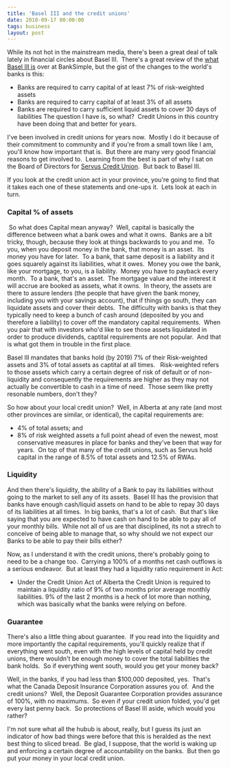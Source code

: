 ```yaml
---
title: 'Basel III and the credit unions'
date: 2010-09-17 00:00:00 
tags: business
layout: post
---
```

While its not hot in the mainstream media, there's been a great deal of talk lately in financial circles about Basel III.  There's a great review of the [what Basel III is](http://banksimple.com/blog/2010/09/17/basel-iii-good-bad-and-ugly/) over at BankSimple, but the gist of the changes to the world's banks is this:

*   Banks are required to carry capital of at least 7% of risk-weighted assets
*   Banks are required to carry capital of at least 3% of all assets
*   Banks are required to carry sufficient liquid assets to cover 30 days of liabilities
The question I have is, so what?  Credit Unions in this country have been doing that and better for years.

<a name="more"></a>

I've been involved in credit unions for years now.  Mostly I do it because of their commitment to community and if you're from a small town like I am, you'll know how important that is.  But there are many very good financial reasons to get involved to.  Learning from the best is part of why I sat on the Board of Directors for [Servus Credit Union](http://servuscu.ca).  But back to Basel III.

If you look at the credit union act in your province, you're going to find that it takes each one of these statements and one-ups it.  Lets look at each in turn.

### Capital % of assets

 So what does Capital mean anyway?  Well, capital is basically the difference between what a bank owes and what it owns.  Banks are a bit tricky, though, because they look at things backwards to you and me.  To you, when you deposit money in the bank, that money is an asset.  Its money you have for later.  To a bank, that same deposit is a liability and it goes squarely against its liabilities, what it owes.  Money you owe the bank, like your mortgage, to you, is a liability.  Money you have to payback every month.  To a bank, that's an asset.  The mortgage value and the interest it will accrue are booked as assets, what it owns.  In theory, the assets are there to assure lenders (the people that have given the bank money, including you with your savings account), that if things go south, they can liquidate assets and cover their debts.  The difficulty with banks is that they typically need to keep a bunch of cash around (deposited by you and therefore a liability) to cover off the mandatory capital requirements.  When you pair that with investors who'd like to see those assets liquidated in order to produce dividends, captital requirements are not popular.  And that is what got them in trouble in the first place.

Basel III mandates that banks hold (by 2019) 7% of their Risk-weighted assets and 3% of total assets as captital at all times.   Risk-weighted refers to those assets which carry a certain degree of risk of default or of non-liquidity and consequently the requirements are higher as they may not actually be convertible to cash in a time of need.  Those seem like pretty resonable numbers, don't they?

So how about your local credit union?  Well, in Alberta at any rate (and most other provinces are similar, or identical), the capital requirements are:

*   4% of total assets; and
*   8% of risk weighted assets
a full point ahead of even the newest, most conservative measures in place for banks and they've been that way for years.  On top of that many of the credit unions, such as Servus hold capital in the range of 8.5% of total assets and 12.5% of RWAs.

### Liquidity

And then there's liquidity, the ability of a Bank to pay its liabilities without going to the market to sell any of its assets.  Basel III has the provision that banks have enough cash/liquid assets on hand to be able to repay 30 days of its liabilities at all times.  In big banks, that's a lot of cash.  But that's like saying that you are expected to have cash on hand to be able to pay all of your monthly bills.  While not all of us are that disciplined, its not a strech to conceive of being able to manage that, so why should we not expect our Banks to be able to pay their bills either?

Now, as I understand it with the credit unions, there's probably going to need to be a change too.  Carrying a 100% of a months net cash outflows is a serious endeavor.  But at least they had a liquidity ratio requirement in Act:

*   Under the Credit Union Act of Alberta the Credit Union is required to maintain a liquidity ratio of
9% of two months prior average monthly liabilities.
9% of the last 2 months is a heck of lot more than nothing, which was basically what the banks were relying on before.

### Guarantee

There's also a little thing about guarantee.  If you read into the liquidity and more importantly the capital requirements, you'll quickly realize that if everything went south, even with the high levels of capital held by credit unions, there wouldn't be enough money to cover the total liabilities the bank holds.  So if everything went south, would you get your money back?

Well, in the banks, if you had less than $100,000 deposited, yes.  That's what the Canada Deposit Insurance Corporation assures you of.  And the credit unions?  Well, the Deposit Guarantee Corporation provides assurance of 100%, with no maximums.  So even if your credit union folded, you'd get every last penny back.  So protections of Basel III aside, which would you rather?

I'm not sure what all the hubub is about, really, but I guess its just an indicator of how bad things were before that this is heralded as the next best thing to sliced bread.  Be glad, I suppose, that the world is waking up and enforcing a certain degree of accountability on the banks.  But then go put your money in your local credit union.
